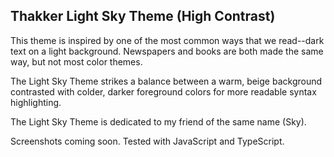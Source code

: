 ## Thakker Light Sky Theme (High Contrast)

This theme is inspired by one of the most common ways that we read--dark text on a light background. Newspapers and books are both made the same way, but not most color themes.

The Light Sky Theme strikes a balance between a warm, beige background contrasted with colder, darker foreground colors for more readable syntax highlighting. 

The Light Sky Theme is dedicated to my friend of the same name (Sky).

Screenshots coming soon. Tested with JavaScript and TypeScript.